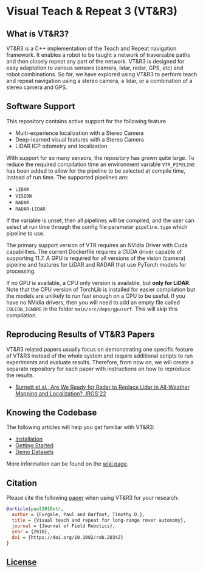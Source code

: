 # Visual Teach &amp; Repeat 3 (VT&amp;R3)

## What is VT&amp;R3?

VT&amp;R3 is a C++ implementation of the Teach and Repeat navigation framework. It enables a robot to be taught a network of traversable paths and then closely repeat any part of the network. VT&amp;R3 is designed for easy adaptation to various sensors (camera, lidar, radar, GPS, etc) and robot combinations. So far, we have explored using VT&amp;R3 to perform teach and repeat navigation using a stereo camera, a lidar, or a combination of a stereo camera and GPS.


## Software Support
This repository contains active support for the following feature
* Multi-experience localization with a Stereo Camera
* Deep-learned visual features with a Stereo Camera
* LiDAR ICP odometry and localization

With support for so many sensors, the repository has grown quite large. 
To reduce the required compilation time an environment variable `VTR_PIPELINE` has been added to allow for the pipeline to be selected at compile time, instead of run time. 
The supported pipelines are:
* `LIDAR`
* `VISION`
* `RADAR`
* `RADAR-LIDAR`
  
If the variable is unset, then all pipelines will be compiled, and the user can select at run time through the config file parameter `pipeline.type` which pipeline to use.

The primary support version of VTR requires an NVidia Driver with Cuda capabilities.
The current Dockerfile requires a CUDA driver capable of supporting 11.7.
A GPU is required for all versions of the vision (camera) pipeline and features for LiDAR and RADAR that use PyTorch models for processing.

If no GPU is available, a CPU only version is available, but **only for LiDAR**.
Note that the CPU version of TorchLib is installed for easier compilation but the models are unlikely to run fast enough on a CPU to be useful. 
If you have no NVidia drivers, then you will need to add an empty file called `COLCON_IGNORE` in the folder `main/src/deps/gpusurf`. This will skip this compilation. 

## Reproducing Results of VT&amp;R3 Papers

VT&amp;R3 related papers usually focus on demonstrating one specific feature of VT&amp;R3 instead of the whole system and require additional scripts to run experiments and evaluate results. Therefore, from now on, we will create a separate repository for each paper with instructions on how to reproduce the results.

- [Burnett et al., Are We Ready for Radar to Replace Lidar in All-Weather Mapping and Localization?, IROS'22](https://github.com/utiasASRL/radar_topometric_localization)

## Knowing the Codebase

The following articles will help you get familiar with VT&amp;R3:

- [Installation](https://github.com/utiasASRL/vtr3/wiki/Installation)
- [Getting Started](https://github.com/utiasASRL/vtr3/wiki/Getting-Started)
- [Demo Datasets](https://github.com/utiasASRL/vtr3/wiki/VTR3-Sample-Datasets)

More information can be found on the [wiki page](https://github.com/utiasASRL/vtr3/wiki).

## Citation

Please cite the following [paper](https://onlinelibrary.wiley.com/doi/full/10.1002/rob.20342) when using VT&amp;R3 for your research:

```bibtex
@article{paul2010vtr,
  author = {Furgale, Paul and Barfoot, Timothy D.},
  title = {Visual teach and repeat for long-range rover autonomy},
  journal = {Journal of Field Robotics},
  year = {2010},
  doi = {https://doi.org/10.1002/rob.20342}
}
```

## [License](./LICENSE)
